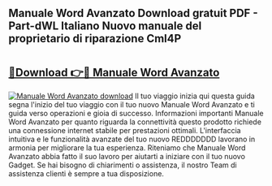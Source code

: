 ## Manuale Word Avanzato Download gratuit PDF - Part-dWL Italiano Nuovo manuale del proprietario di riparazione Cml4P

# <h2><a href="http://df9gy1r.blite.top/?on=Manuale+Word+Avanzato">🔗Download 👉🔴 Manuale Word Avanzato</a></h2>

[![Manuale Word Avanzato download](https://i.imgur.com/lujVjoI.png)](http://df9gy1r.blite.top/?on=Manuale+Word+Avanzato)
Il tuo viaggio inizia qui questa guida segna l'inizio del tuo viaggio con il tuo nuovo Manuale Word Avanzato e ti guida verso operazioni e gioia di successo. Informazioni importanti Manuale Word Avanzato per quanto riguarda la connettività questo prodotto richiede una connessione internet stabile per prestazioni ottimali. L'interfaccia intuitiva e le funzionalità avanzate del tuo nuovo REDDDDDDD lavorano in armonia per migliorare la tua esperienza. Riteniamo che Manuale Word Avanzato abbia fatto il suo lavoro per aiutarti a iniziare con il tuo nuovo Gadget. Se hai bisogno di chiarimenti o assistenza, il nostro Team di assistenza clienti è sempre a tua disposizione.

